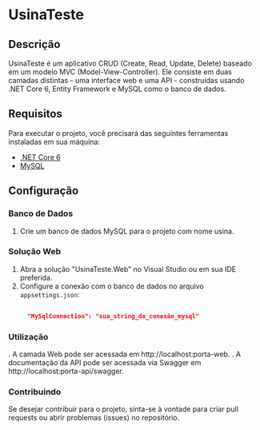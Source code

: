 # UsinaTeste

## Descrição
UsinaTeste é um aplicativo CRUD (Create, Read, Update, Delete) baseado em um modelo MVC (Model-View-Controller). Ele consiste em duas camadas distintas - uma interface web e uma API - construídas usando .NET Core 6, Entity Framework e MySQL como o banco de dados.

## Requisitos
Para executar o projeto, você precisará das seguintes ferramentas instaladas em sua máquina:
- [.NET Core 6](https://dotnet.microsoft.com/download/dotnet/6.0)
- [MySQL](https://dev.mysql.com/downloads/mysql/)

## Configuração

### Banco de Dados
1. Crie um banco de dados MySQL para o projeto com nome usina.

### Solução Web
1. Abra a solução "UsinaTeste.Web" no Visual Studio ou em sua IDE preferida.
2. Configure a conexão com o banco de dados no arquivo `appsettings.json`:
   ```json

     "MySqlConnection": "sua_string_de_conexão_mysql"
   
### Utilização
. A camada Web pode ser acessada em http://localhost:porta-web.
. A documentação da API pode ser acessada via Swagger em http://localhost:porta-api/swagger.

### Contribuindo
Se desejar contribuir para o projeto, sinta-se à vontade para criar pull requests ou abrir problemas (issues) no repositório.
